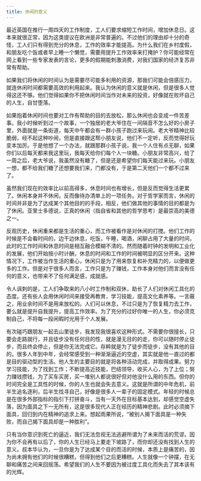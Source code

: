 ```yaml
---
title: 休闲的意义
---
```


最近英国在推行一周四天的工作制度，工人们要求缩短工作时间，增加休息日。这本来就很正常，因为这类提议在欧洲是非常普遍的。不过他们的理由却十分的奇怪，工人们只有得到充分的休息，工作的效率才能提高。为什么我们在乡村度假，和朋友吃个饭或者早上睡一个懒觉，需要用提升工作效率来打掩护？你可能经常在网上看到一些专家发表的言论，更多的假期能刺激消费，对我们国家的经济复苏非常有帮助。
<!-- more -->

如果我们将休闲的时间认为是需要尽可能多利用的资源，那我们可能会倍感压力，就连休闲时间都需要高效的利用起来。我认为休闲的意义就是休闲，但是很多人觉得这还不够。他们觉得如果你不把休闲时间当作对未来的投资，好像就在败坏自己的人生，自甘堕落。

如果抱着休闲时间也要对工作有帮助的目的去放松，那么休闲也会变成一件苦差事。我小时候听到过一个故事，一个独居的老大爷住在一间隔音不怎么好的小房子里，外面就是一条街道，每天中午都会有一群小孩子跑过来玩闹。老大爷精神比较脆弱，经不起这种吵闹，但是直接跟这帮小朋友说，他们不一定听，反而觉得好玩变本加厉。于是他想了一个办法，就跟那群小孩子说，我一个人住有点无聊，如果你们以后每天都来我这里玩，我每天给你们每个人一块糖。小朋友非常高兴，给了一周之后，老大爷说，我虽然没有糖了，但是还是希望你们每天能过来玩。小朋友一想，都不给我们糖了还想要我们来，门都没有，于是第二天他们一个都不过来了。

虽然我们现在的效率比以前高得多，休息时间也有增长，但是反而觉得生活更累了。休闲本身并不休闲，反而像待办清单上的一项任务。对于哲学家而言，休闲的时间并非是为了达成某个其他目的的手段，相反，他们做其他的事情的目的都是为了休闲。亚里士多德说，正真的休闲（指自省和其他的哲学思考）是最崇高的美德之一。

反观历史，休闲重来都是生活的重心，而工作被看作是对休闲的打搅。他们工作的时候是不会看时间的，边干边休息，吃饭，午睡，喝酒，闲聊占用了大量的时间，此时的工作时间和休息时间是相互融合模糊不清的。然而随着时钟的发明和工业化的发展，他们开始按小时计酬，休息的时间和工作的时间被明显的区分开来。这种情况下，工作被当作生活的重心，休闲只是为了用来恢复和补充精力的，以便做更多的工作。但是对于很多人而言，工作只是为了赚钱，工作本身对他们而言没有任何的意义，也带来不了任何满足感，成就感。

令人讽刺的是，工人们争取来的八小时工作制和双休，助长了人们对休闲工具化的态度。还有些人会用休闲时间来接受再教育，学习技能，提高文化素养等。一言蔽之，用业余时间不是用来放松的。人们可以休息，不过只是为了恢复精力去工作，要么就是提升自我提升，提高工作效率。为了充分的过好你唯一的人生，你必须克制自己，不将每一段闲暇时光用于个人发展。

有次碰巧跟朋友一起去山里徒步，我发现我很喜欢这种形式。不需要你很擅长，只要会走路就行，并且徒步没有任何目的性，就是漫无目的的走，你可以随时停止徒步，而且终会停止，但是你无法完成它。存粹就是为了徒步而徒步，没有其他的目的。很多人年到中年，会经常感受到一种渐渐逼近的空虚，其实就是他一直过的都是目的驱动型的生活。他人生的主要目的就是将各种活动完成，并取得成果。努力学习技能，为了找到工作；不断提高近技能，巴结领导，收买人心，为了上位；努力赚钱攒钱，为了买车买房，买一堆别人都说很好但对他没什么用的东西。但你的时间完全是工具性的时候，你的人生也就会失去意义。这就是所谓的中年危机，前半生追名逐利，后半生找寻自己，好像是很多人一辈子的固定模式。年轻的时候总是在很多外部指标的指引下打拼奋斗，当有一天外在目标基本达到，却感觉空虚失落，因为面具之下一无所有，这是很多现代人正在经历的精神悲剧。此时必须摘下面具，回归到内在精神的追求上来。想起雨果所说，“被别人揭下面具是一种失败，而自己揭下面具却是一种胜利”。

只有当你意识到死亡的逼近，我们无法忽视无法逃避所谓为了未来而活的荒谬。因为你不会再有以后了，你的人生已经马上要走下坡路了，而你却还没有找到人生的意义。叔本华认为，一旦你是为了达成某个目的而活的时候，本质上是痛苦的，因为尚未拥有他们的时候很糟糕，但得到他们之后更糟糕。人生就像一个钟摆，在无聊和痛苦之间来回摇荡。希望我们的人生不要因为被过度工具化而失去了其本该有的光辉。